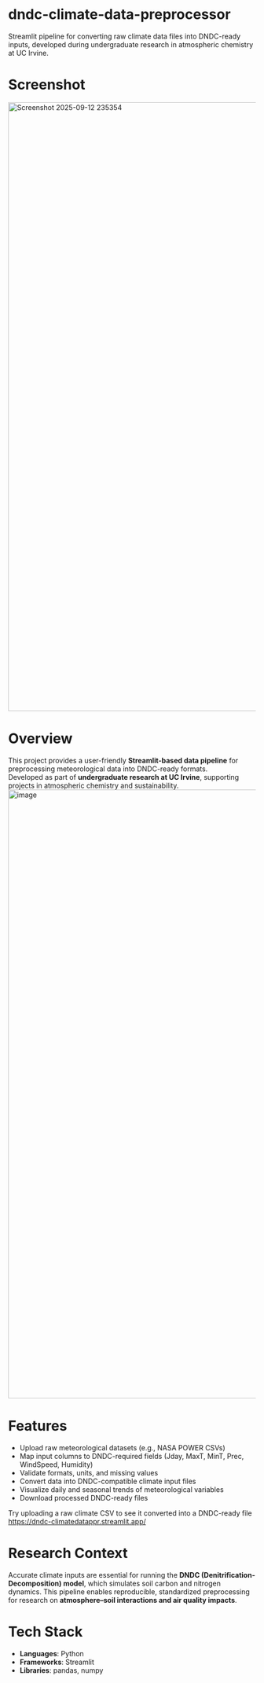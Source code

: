 # dndc-climate-data-preprocessor
Streamlit pipeline for converting raw climate data files into DNDC-ready inputs, developed during undergraduate research in atmospheric chemistry at UC Irvine.

# Screenshot
<img width="2556" height="1239" alt="Screenshot 2025-09-12 235354" src="https://github.com/user-attachments/assets/66a3da3f-dfb9-4c8c-ae72-32cb7584e733" />

# Overview 
This project provides a user-friendly **Streamlit-based data pipeline** for preprocessing meteorological data into DNDC-ready formats.  
Developed as part of **undergraduate research at UC Irvine**, supporting projects in atmospheric chemistry and sustainability.  
<img width="2556" height="1239" alt="image" src="https://github.com/user-attachments/assets/5d082e32-d145-40ca-848a-5e9515a02371" />

# Features 
- Upload raw meteorological datasets (e.g., NASA POWER CSVs)  
- Map input columns to DNDC-required fields (Jday, MaxT, MinT, Prec, WindSpeed, Humidity)  
- Validate formats, units, and missing values  
- Convert data into DNDC-compatible climate input files  
- Visualize daily and seasonal trends of meteorological variables  
- Download processed DNDC-ready files

Try uploading a raw climate CSV to see it converted into a DNDC-ready file 
https://dndc-climatedatappr.streamlit.app/

# Research Context 
Accurate climate inputs are essential for running the **DNDC (Denitrification-Decomposition) model**, which simulates soil carbon and nitrogen dynamics. This pipeline enables reproducible, standardized preprocessing for research on **atmosphere–soil interactions and air quality impacts**.  

# Tech Stack
- **Languages**: Python  
- **Frameworks**: Streamlit  
- **Libraries**: pandas, numpy 
